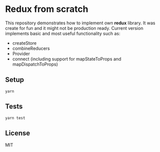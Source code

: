 # Redux from scratch

This repository demonstrates how to implement own **redux** library.
It was create for fun and it might not be production ready.
Current version implements basic and most useful functionality such as:

- createStore
- combineReducers
- Provider
- connect (including support for mapStateToProps and mapDispatchToProps)

## Setup

```
yarn
```

## Tests

```
yarn test
```

## License

MIT
